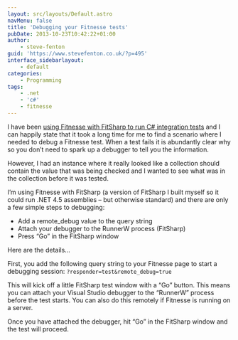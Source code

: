 ```yaml
---
layout: src/layouts/Default.astro
navMenu: false
title: 'Debugging your Fitnesse tests'
pubDate: 2013-10-23T10:42:22+01:00
author:
    - steve-fenton
guid: 'https://www.stevefenton.co.uk/?p=495'
interface_sidebarlayout:
    - default
categories:
    - Programming
tags:
    - .net
    - 'c#'
    - fitnesse
---
```


I have been [using Fitnesse with FitSharp to run C# integration tests](/2013/10/Using-Fitnesse-For-Dot-Net/) and I can happily state that it took a long time for me to find a scenario where I needed to debug a Fitnesse test. When a test fails it is abundantly clear why so you don’t need to spark up a debugger to tell you the information.

However, I had an instance where it really looked like a collection should contain the value that was being checked and I wanted to see what was in the collection before it was tested.

I’m using Fitnesse with FitSharp (a version of FitSharp I built myself so it could run .NET 4.5 assemblies – but otherwise standard) and there are only a few simple steps to debugging:

- Add a remote\_debug value to the query string
- Attach your debugger to the RunnerW process (FitSharp)
- Press “Go” in the FitSharp window

Here are the details…

First, you add the following query string to your Fitnesse page to start a debugging session: `?responder=test&remote_debug=true`

This will kick off a little FitSharp test window with a “Go” button. This means you can attach your Visual Studio debugger to the “RunnerW” process before the test starts. You can also do this remotely if Fitnesse is running on a server.

Once you have attached the debugger, hit “Go” in the FitSharp window and the test will proceed.
